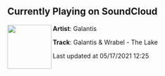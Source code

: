 ## Currently Playing on SoundCloud

[<img align="left" width="100" src="https://i1.sndcdn.com/artworks-cIz0JwSEn8J031rP-MWMboQ-t500x500.jpg">](https://soundcloud.com/wearegalantis/galantis-wrabel-the-lake)

**Artist**: Galantis 

**Track**: Galantis & Wrabel - The Lake

Last updated at 05/17/2021 12:25
